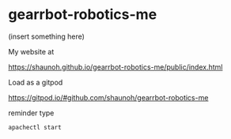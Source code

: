 # gearrbot-robotics-me
(insert something here)

My website at

https://shaunoh.github.io/gearrbot-robotics-me/public/index.html

Load as a gitpod

https://gitpod.io/#github.com/shaunoh/gearrbot-robotics-me


reminder type


```
apachectl start
```
